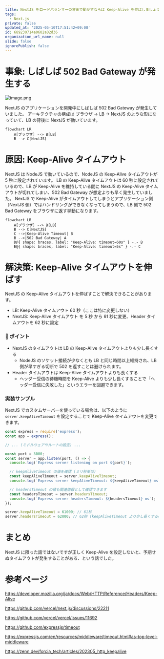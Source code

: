 ```yaml
---
title: NextJS をロードバランサーの背後で動かすならば Keep-Alive を伸ばしましょう
tags:
  - Next.js
private: false
updated_at: '2025-05-10T17:51:42+09:00'
id: 689230714a0602a02d36
organization_url_name: null
slide: false
ignorePublish: false
---
```


# 事象: しばしば 502 Bad Gateway が発生する

![image.png](https://qiita-image-store.s3.ap-northeast-1.amazonaws.com/0/59081/2a47ccb0-e96f-4175-9602-c8bff6aee877.png)

NextJS のアプリケーションを開発中にしばしば 502 Bad Gateway が発生していました。
アーキテクチャの構成は ブラウザ -> LB -> NextJS のような形になっていて、LB の背後に NextJS が動いています。

```mermaid
flowchart LR
    A[ブラウザ] --> B[LB]
    B --> C[NextJS]
```

# 原因: Keep-Alive タイムアウト

NextJS は NodeJS で動いているので、NodeJS の Keep-Alive タイムアウトが 5 秒に設定されています。
LB の Keep-Alive タイムアウトは 60 秒に設定されているので、LB が Keep-Alive を維持している間に NextJS の Keep-Alive タイムアウトが切れてしまい、502 Bad Gateway が想定よりも早く発生していました。
NextJS で Keep-Alive がタイムアウトしてしまうとアプリケーション側（NextJS 側）ではハンドリングができなくなってしまうので、LB 側で 502 Bad Gateway をブラウザに返す挙動になります。

```mermaid
flowchart LR
    A[ブラウザ] --> B[LB]
    B --> C[NextJS]
    C -->|Keep-Alive Timeout| B
    B -->|502 Bad Gateway| A
    D@{ shape: braces, label: "Keep-Alive: timeout=60s" } -.- B
    E@{ shape: braces, label: "Keep-Alive: timeout=5s" } -.- C
```

# 解決策: Keep-Alive タイムアウトを伸ばす

NextJS の Keep-Alive タイムアウトを伸ばすことで解決できることがあります。

- LB: Keep-Alive タイムアウト 60 秒（ここは特に変更しない）
- NextJS: Keep-Alive タイムアウト を 5 秒 から 61 秒に変更、Header タイムアウトを 62 秒に設定

### 📌 ポイント

- NextJS のタイムアウトは LB の Keep-Alive タイムアウトよりも少し長くする
  - NodeJS のソケット接続が少なくとも LB と同じ時間以上維持され、LB 側が早すぎる切断で 502 を返すことは避けられます。
- Header タイムアウトは Keep-Alive タイムアウトよりも長くする
  - ヘッダー受信の待機時間を Keep-Alive よりも少し長くすることで「ヘッダー受信に失敗した」というエラーを回避できます。

### 実装サンプル

NextJS でカスタムサーバーを使っている場合は、以下のように `server.keepAliveTimeout` を設定することで Keep-Alive タイムアウトを変更できます。

```javascript
const express = require('express');
const app = express();

// ... (ミドルウェアやルートの設定) ...

const port = 3000;
const server = app.listen(port, () => {
  console.log(`Express server listening on port ${port}`);

  // keepAliveTimeout の値を確認 (ミリ秒単位)
  const keepAliveTimeout = server.keepAliveTimeout;
  console.log(`Express server keepAliveTimeout: ${keepAliveTimeout} ms`);

  // headersTimeout の値も関連情報として確認できます
  const headersTimeout = server.headersTimeout;
  console.log(`Express server headersTimeout: ${headersTimeout} ms`);
});

server.keepAliveTimeout = 61000; // 61秒
server.headersTimeout = 62000; // 62秒 (keepAliveTimeout より少し長くするのが一般的)
```

# まとめ

NextJS に限った話ではないですが正しく Keep-Alive を設定しないと、予期せぬタイムアウトが発生することがある、という話でした。

# 参考ページ

https://developer.mozilla.org/ja/docs/Web/HTTP/Reference/Headers/Keep-Alive

https://github.com/vercel/next.js/discussions/22211

https://github.com/vercel/vercel/issues/11692

https://github.com/expressjs/timeout

https://expressjs.com/en/resources/middleware/timeout.html#as-top-level-middleware

https://zenn.dev/forcia_tech/articles/202305_http_keepalive
